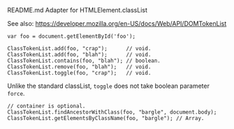 README.md
Adapter for HTMLElement.classList

See also:
https://developer.mozilla.org/en-US/docs/Web/API/DOMTokenList

    var foo = document.getElementById('foo');

    ClassTokenList.add(foo, "crap");      // void.
    ClassTokenList.add(foo, "blah");      // void.
    ClassTokenList.contains(foo, "blah"); // boolean.
    ClassTokenList.remove(foo, "blah");   // void.
    ClassTokenList.toggle(foo, "crap");   // void.
    
Unlike the standard classList, `toggle` does not take boolean parameter `force`.

    // container is optional.
    ClassTokenList.findAncestorWithClass(foo, "bargle", document.body); 
    ClassTokenList.getElementsByClassName(foo, "bargle"); // Array.
    

